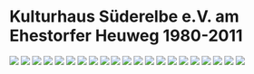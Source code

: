 # Kulturhaus Süderelbe e.V. am Ehestorfer Heuweg 1980-2011

![](resources/_wsb_151x112_WEB+2012+KHaus.jpg)
![](resources/_wsb_155x116_WEB+2012+KHaus2.jpg)
![](resources/_wsb_157x115_WEB+2012HHaus3.jpg)
![](resources/_wsb_157x117_Kulturhaus+WEBArchiv.jpg)
![](resources/_wsb_135x187_WEB+2012+KHaus+6.jpg)
![](resources/_wsb_153x116_WEB+2012Khaus7.jpg)
![](resources/_wsb_154x191_Unser-Ort-wurfzettel.WebArchiv.jpg)
![](resources/_wsb_168x126_ausstellung+22.11.+121.jpg)
![](resources/_wsb_136x194_Sommerfest+25.jpg)
![](resources/_wsb_165x122_WEB+2012KHaus5.jpg)
![](resources/_wsb_136x182_fr$C3$BChfe3.jpg)
![](resources/_wsb_162x120_IMG_1262.jpg)
![](resources/_wsb_155x115_Sommerfest05.jpg)
![](resources/_wsb_149x211_WEB+Archiv+KH.jpg)
![](resources/_wsb_152x117_Web+Archiv+2.jpg)
![](resources/_wsb_160x119_Web+Archiv+3.jpg)
![](resources/_wsb_154x120_WEb+Archiv+4.jpg)
![](resources/_wsb_162x121_Web+Archiv+5.jpg)
![](resources/_wsb_155x117_Web+Archiv.jpg)
![](resources/_wsb_134x179_Web+Archiv7.jpg)
![](resources/_wsb_153x115_Web+Archiv+1.jpg)

